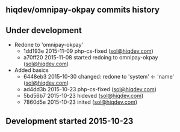 hiqdev/omnipay-okpay commits history
------------------------------------

## Under development

- Redone to 'omnipay-okpay'
    - 1dd193e 2015-11-09 php-cs-fixed (sol@hiqdev.com)
    - a70ff20 2015-11-08 started redoing to omnipay-okpay (sol@hiqdev.com)
- Added basics
    - 6448eb3 2015-10-30 changed: redone to 'system' <- 'name' (sol@hiqdev.com)
    - ad4dd3b 2015-10-23 php-cs-fixed (sol@hiqdev.com)
    - 5bd56b7 2015-10-23 hideved (sol@hiqdev.com)
    - 7860d5e 2015-10-23 inited (sol@hiqdev.com)

## Development started 2015-10-23

